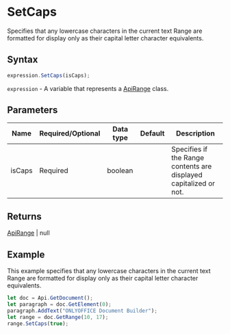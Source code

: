 # SetCaps

Specifies that any lowercase characters in the current text Range are formatted for display only as their capital letter character equivalents.

## Syntax

```javascript
expression.SetCaps(isCaps);
```

`expression` - A variable that represents a [ApiRange](../ApiRange.md) class.

## Parameters

| **Name** | **Required/Optional** | **Data type** | **Default** | **Description** |
| ------------- | ------------- | ------------- | ------------- | ------------- |
| isCaps | Required | boolean |  | Specifies if the Range contents are displayed capitalized or not. |

## Returns

[ApiRange](../../ApiRange/ApiRange.md) \| null

## Example

This example specifies that any lowercase characters in the current text Range are formatted for display only as their capital letter character equivalents.

```javascript
let doc = Api.GetDocument();
let paragraph = doc.GetElement(0);
paragraph.AddText("ONLYOFFICE Document Builder");
let range = doc.GetRange(10, 17);
range.SetCaps(true);
```
